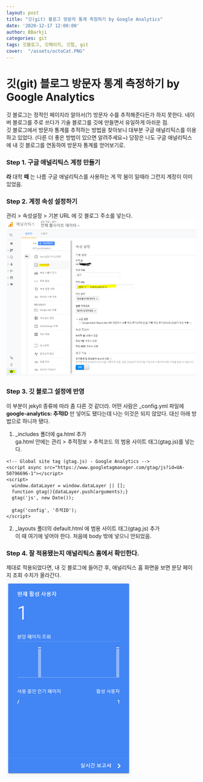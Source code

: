 ```yaml
---
layout: post
title: "깃(git) 블로그 방문자 통계 측정하기 by Google Analytics"
date: '2020-12-17 12:00:00'
author: BBarkji
categories: git
tags: 깃블로그, 깃페이지, 깃헙, git
cover:  "/assets/octoCat.PNG"
---
```




# 깃(git) 블로그 방문자 통계 측정하기 by Google Analytics  
  
깃 블로그는 정적인 페이지라 알아서(?) 방문자 수를 추적해준다든가 하지 못한다. 네이버 블로그를 주로 쓰다가 기술 블로그를 깃에 만들면서 유일하게 아쉬운 점.   
깃 블로그에서 방문자 통계를 추적하는 방법을 찾아보니 대부분 구글 애널리틱스를 이용하고 있었다. (다른 더 좋은 방법이 있으면 알려주세요~) 당장은 나도 구글 애널리틱스에 내 깃 블로그를 연동하여 방문자 통계를 얻어보기로.
  
  
  
### Step 1. 구글 애널리틱스 계정 만들기 
**라** 대학 **떼** 는 나름 구글 애널리틱스를 사용하는 게 막 붐이 일때라 그런지 계정이 이미 있었음. 
  
  
### Step 2. 계정 속성 설정하기  
관리 > 속성설정 > 기본 URL 에 깃 블로그 주소를 넣는다. 
![ga속성설정](/assets/ga.PNG)  
  
  
### Step 3. 깃 블로그 설정에 반영  
이 부분이 jekyll 종류에 따라 좀 다른 것 같더라. 어떤 사람은 _config.yml 파일에 **google-analytics: 추적ID** 만 넣어도 됐다는데 나는 이것은 되지 않았다. 대신 아래 방법으로 하니까 됐다.  
  
1) _includes 폴더에 ga.html 추가   
ga.html 안에는 관리 > 추적정보 > 추척코드 의 범용 사이트 태그(gtag.js)를 넣는다.  
```
<!-- Global site tag (gtag.js) - Google Analytics -->
<script async src="https://www.googletagmanager.com/gtag/js?id=UA-50796696-1"></script>
<script>
  window.dataLayer = window.dataLayer || [];
  function gtag(){dataLayer.push(arguments);}
  gtag('js', new Date());

  gtag('config', '추적ID');
</script>
```
  
  
2) _layouts 폴더의 default.html 에 범용 사이트 태그(gtag.js) 추가  
이 때 <body> 여기에 </body> 넣어야 한다. 처음에 body 밖에 넣으니 안되었음.  



### Step 4. 잘 적용됐는지 애널리틱스 홈에서 확인한다.  
제대로 적용되었다면, 내 깃 블로그에 들어간 후, 애널리틱스 홈 화면을 보면 분당 페이지 조회 수치가 올라간다.   
![ga테스트](/assets/gaTest.PNG) 
  
  
  

